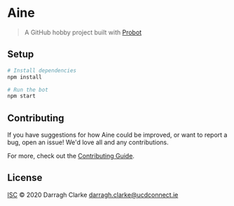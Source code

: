 # Aine

> A GitHub hobby project built with [Probot](https://github.com/probot/probot)

## Setup

```sh
# Install dependencies
npm install

# Run the bot
npm start
```

## Contributing

If you have suggestions for how Aine could be improved, or want to report a bug, open an issue! We'd love all and any contributions.

For more, check out the [Contributing Guide](CONTRIBUTING.md).

## License

[ISC](LICENSE) © 2020 Darragh Clarke <darragh.clarke@ucdconnect.ie>
